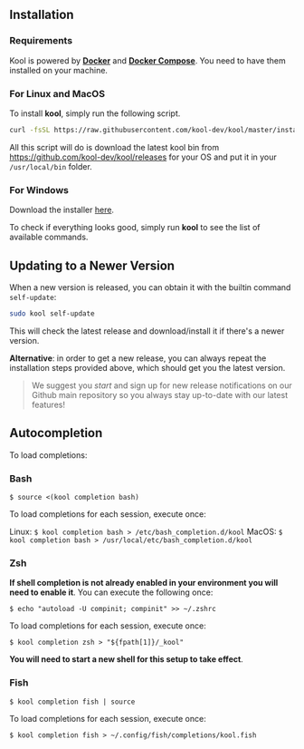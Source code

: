 ## Installation

### Requirements

Kool is powered by **[Docker](https://docs.docker.com/get-docker/)** and **[Docker Compose](https://docs.docker.com/compose/install/)**. You need to have them installed on your machine.

### For Linux and MacOS

To install **kool**, simply run the following script.

```bash
curl -fsSL https://raw.githubusercontent.com/kool-dev/kool/master/install.sh | sudo bash
```

All this script will do is download the latest kool bin from https://github.com/kool-dev/kool/releases for your OS and put it in your `/usr/local/bin` folder.

### For Windows

Download the installer [here](https://github.com/kool-dev/kool/releases).

To check if everything looks good, simply run **kool** to see the list of available commands.

## Updating to a Newer Version

When a new version is released, you can obtain it with the builtin command `self-update`:

```bash
sudo kool self-update
```

This will check the latest release and download/install it if there's a newer version.

**Alternative**: in order to get a new release, you can always repeat the installation steps provided above, which should get you the latest version.

> We suggest you *start* and sign up for new release notifications on our Github main repository so you always stay up-to-date with our latest features!

## Autocompletion

To load completions:

### Bash

`$ source <(kool completion bash)`

To load completions for each session, execute once:

Linux:
  `$ kool completion bash > /etc/bash_completion.d/kool`
MacOS:
  `$ kool completion bash > /usr/local/etc/bash_completion.d/kool`

### Zsh

**If shell completion is not already enabled in your environment you will need to enable it**.  You can execute the following once:

`$ echo "autoload -U compinit; compinit" >> ~/.zshrc`

To load completions for each session, execute once:

`$ kool completion zsh > "${fpath[1]}/_kool"`

**You will need to start a new shell for this setup to take effect**.

### Fish

`$ kool completion fish | source`

To load completions for each session, execute once:

`$ kool completion fish > ~/.config/fish/completions/kool.fish`
